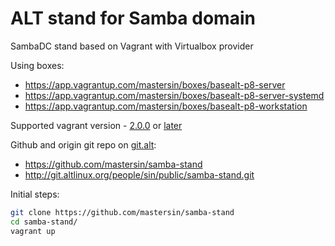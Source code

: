 # ALT stand for Samba domain
SambaDC stand based on Vagrant with Virtualbox provider 

Using boxes:
* https://app.vagrantup.com/mastersin/boxes/basealt-p8-server
* https://app.vagrantup.com/mastersin/boxes/basealt-p8-server-systemd
* https://app.vagrantup.com/mastersin/boxes/basealt-p8-workstation

Supported vagrant version - [2.0.0](
https://releases.hashicorp.com/vagrant/2.0.0/vagrant_2.0.0_x86_64.rpm)
or [later](https://www.vagrantup.com/downloads.html)

Github and origin git repo on [git.alt](http://git.altlinux.org/):
* https://github.com/mastersin/samba-stand
* http://git.altlinux.org/people/sin/public/samba-stand.git

Initial steps:
```bash
git clone https://github.com/mastersin/samba-stand
cd samba-stand/
vagrant up
```
